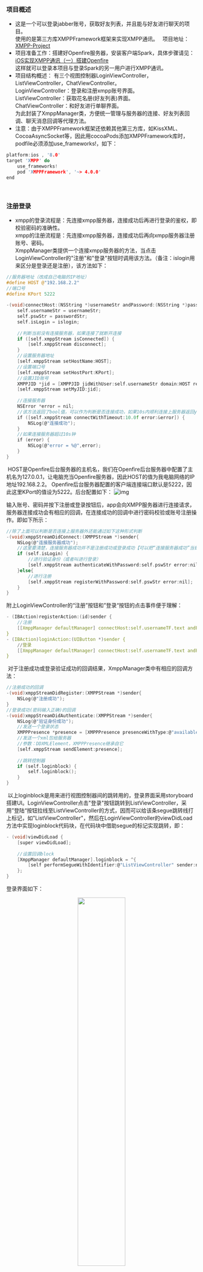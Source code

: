 ### 项目概述
- 这是一个可以登录jabber账号，获取好友列表，并且能与好友进行聊天的项目。  
使用的是第三方库XMPPFramework框架来实现XMPP通讯。   
项目地址：[XMPP-Project](https://github.com/Johncahong/XMPP-Project)
- 项目准备工作：搭建好Openfire服务器，安装客户端Spark，具体步骤请见：[iOS实现XMPP通讯（一）搭建Openfire](https://johncahong.github.io/2021/09/03/iOS-XMPP-communication-with-building-Openfire/)  
这样就可以登录本项目与登录Spark的另一用户进行XMPP通讯。
- 项目结构概述：
有三个视图控制器LoginViewController，ListViewController，ChatViewController。  
LoginViewController：登录和注册xmpp账号界面。  
ListViewController：获取花名册(好友列表)界面。  
ChatViewController：和好友进行单聊界面。  
为此封装了XmppManager类，方便统一管理与服务器的连接、好友列表回调、聊天消息回调等代理方法。
- 注意：由于XMPPFramework框架还依赖其他第三方库，如KissXML、CocoaAsyncSocket等，因此用cocoaPods添加XMPPFramework库时，podfile必须添加use_frameworks!，如下：
```c
platform:ios , '8.0'
target 'XMPP' do
    use_frameworks!
    pod 'XMPPFramework', '~> 4.0.0'
end
```
 


### 注册登录
- xmpp的登录流程是：先连接xmpp服务器，连接成功后再进行登录的鉴权，即校验密码的准确性。  
xmpp的注册流程是：先连接xmpp服务器，连接成功后再向xmpp服务器注册账号、密码。  
XmppManager类提供一个连接xmpp服务器的方法，当点击LoginViewController的"注册"和"登录"按钮时调用该方法。（备注：islogin用来区分是登录还是注册），该方法如下：
```c
//服务器地址（改成自己电脑的IP地址）
#define HOST @"192.168.2.2"
//端口号
#define KPort 5222
     
-(void)connectHost:(NSString *)usernameStr andPassword:(NSString *)passwordStr andisLogin:(BOOL)islogin{
    self.usernameStr = usernameStr;
    self.pswStr = passwordStr;
    self.isLogin = islogin;
    
    //判断当前没有连接服务器，如果连接了就断开连接
    if ([self.xmppStream isConnected]) {
        [self.xmppStream disconnect];
    }
    //设置服务器地址
    [self.xmppStream setHostName:HOST];
    //设置端口号
    [self.xmppStream setHostPort:KPort];
    //设置JID账号
    XMPPJID *jid = [XMPPJID jidWithUser:self.usernameStr domain:HOST resource:nil];
    [self.xmppStream setMyJID:jid];
     
    //连接服务器
    NSError *error = nil;
    //该方法返回了bool值，可以作为判断是否连接成功，如果10s内顺利连接上服务器返回yes
    if ([self.xmppStream connectWithTimeout:10.0f error:&error]) {
        NSLog(@"连接成功");
    }
    //如果连接服务器超过10s钟
    if (error) {
        NSLog(@"error = %@",error);
    }
}
```
 HOST是Openfire后台服务器的主机名，我们在Openfire后台服务器中配置了主机名为127.0.0.1，让电脑充当Openfire服务器，因此HOST的值为我电脑网络的IP地址192.168.2.2。
Openfire后台服务器配置的客户端连接端口默认是5222，因此这里KPort的值设为5222。后台配置如下：
 ![img](https://raw.githubusercontent.com/Johncahong/XMPP-Project/main/readmeImage/xmppcode01.png)

 输入账号、密码并按下注册或登录按钮后，app会向XMPP服务器进行连接请求，服务器连接成功会有相应的回调，在连接成功的回调中进行密码校验或账号注册操作。即如下所示：
```c
//除了上面可以判断是否连接上服务器外还能通过如下这种形式判断
-(void)xmppStreamDidConnect:(XMPPStream *)sender{
    NSLog(@"连接服务器成功");
    //这里要清楚，连接服务器成功并不是注册成功或登录成功【可以把“连接服务器成功”当做接收到当前服务器开启了的通知】
    if (self.isLogin) {
        //进行验证身份（或者叫进行登录）
        [self.xmppStream authenticateWithPassword:self.pswStr error:nil];
    }else{
        //进行注册
        [self.xmppStream registerWithPassword:self.pswStr error:nil];
    }
}
```
 附上LoginViewController的“注册”按钮和”登录“按钮的点击事件便于理解：
```c
- (IBAction)registerAction:(id)sender {
    //注册
    [[XmppManager defaultManager] connectHost:self.usernameTF.text andPassword:self.pswTF.text andisLogin:NO];
}
- (IBAction)loginAction:(UIButton *)sender {    
    //登录
    [[XmppManager defaultManager] connectHost:self.usernameTF.text andPassword:self.pswTF.text andisLogin:YES];
}
```
 对于注册成功或登录验证成功的回调结果，XmppManager类中有相应的回调方法：
```c
//注册成功的回调
-(void)xmppStreamDidRegister:(XMPPStream *)sender{
    NSLog(@"注册成功");
}
//登录成功(密码输入正确)的回调
-(void)xmppStreamDidAuthenticate:(XMPPStream *)sender{    
    NSLog(@"验证身份成功");
    //发送一个登录状态
    XMPPPresence *presence = [XMPPPresence presenceWithType:@"available"];
    //发送一个xml包给服务器
    //参数：DDXMLElement，XMPPPresence继承自它 
    [self.xmppStream sendElement:presence];
     
    //跳转控制器
    if (self.loginblock) {
        self.loginblock();        
    }
}
```
 以上loginblock是用来进行视图控制器间的跳转用的，登录界面采用storyboard搭建UI。LoginViewController点击"登录"按钮跳转到ListViewController，采用”登陆“按钮拉线至ListViewController的方式，因而可以给该条segue跳转线打上标记，如"ListViewController"，然后在LoginViewController的viewDidLoad方法中实现loginblock代码块，在代码块中借助segue的标记实现跳转，即：
```c
- (void)viewDidLoad {
    [super viewDidLoad];
    
    //设置回调block
    [XmppManager defaultManager].loginblock = ^{
        [self performSegueWithIdentifier:@"ListViewController" sender:nil];       
    };
}
```
 登录界面如下：
<div align=center><img width="50%" src="https://raw.githubusercontent.com/Johncahong/XMPP-Project/main/readmeImage/xmppcode02.png"/></div>



### 获取好友列表
- 好友是事先用Spark客户端添加的。要获取到好友列表可以根据xmpp的花名册格式来编写xml包，然后将编写好的xml包发送给服务器，即向服务器发起获取好友花名册的请求。以下是在ListViewController的viewDidLoad方法中的代码：
```c
- (void)viewDidLoad {
    [super viewDidLoad];
     
    [self getList]; 
}
//向服务器请求好友列表
-(void)getList {
    //以下包含iq节点和query子节点
    /**
     <iq from="hong@192.168.2.2/750tnmoq3l" id="1111" type="get">
       <query xmlns="jabber:iq:roster"></query>
     </iq>
     */
    NSXMLElement *iq = [NSXMLElement elementWithName:@"iq"];
    //拼接属性节点from，id，type
    //属性节点”from“的值为jid账号 
    [iq addAttributeWithName:@"from" stringValue:[XmppManager defaultManager].xmppStream.myJID.description];
    //id是消息的标识号，到时需要查找消息时可以根据id去找，id可以随便取值 
    [iq addAttributeWithName:@"id" stringValue:@"1111"];
    [iq addAttributeWithName:@"type" stringValue:@"get"];
         
    //query是单节点，xmlns为它的属性节点
    NSXMLElement *query = [NSXMLElement elementWithName:@"query"];
    //拼接属性节点xmlns,固定写法
    [query addAttributeWithName:@"xmlns" stringValue:@"jabber:iq:roster"];
     
    //iq添加query为它的子节点
    [iq addChild:query];
        
    //发送xml包
    [[XmppManager defaultManager].xmppStream sendElement:iq];
}
```
 对于花名册返回的结果，XmppManager类有相应的回调方法：
```c
//获取到服务器返回的花名册（即好友列表）
- (BOOL)xmppStream:(XMPPStream *)sender didReceiveIQ:(XMPPIQ *)iq{
    //NSLog(@"%@",iq);
    if (self.listblock) {
        self.listblock(iq);
    }
    return YES;
}
```
 以上listblock是用来向ListViewController回调iq结果（iq里面含有好友账号信息），即ListViewController的viewDidLoad方法最终代码如下： 
```c
- (void)viewDidLoad {
    [super viewDidLoad];
    //设置回调block
    [XmppManager defaultManager].listblock = ^(XMPPIQ *xmppiq){
    
        //服务器返回的内容，进行解析xml，取出我们需要的好友名字(账号)
        /*
        <iq xmlns="jabber:client" type="result" id="1111" to="hong@192.168.2.2/t7i1lbc63">
          <query xmlns="jabber:iq:roster" ver="-1497960644">
            <item jid="ming@192.168.2.2" name="ming" subscription="to">
              <group>Friends</group>
            </item>
            <item jid="wang@192.168.2.2" name="wang" subscription="both">
              <group>Friends</group>
            </item>
          </query>
        </iq>
         */
        //获取好友列表
        NSXMLElement *query = xmppiq.childElement;  //由于iq节点里面只有一个子节点query，所以可以直接用childElement获取其子节点query
        //query.children：获得节点query的所有孩子节点
        for (NSXMLElement *item in query.children) {
            NSString *friendJidString = [item attributeStringValueForName:@"jid"];
            //添加到数组中
            [self.friendArr addObject:friendJidString];
        }
        [self.tableView reloadData];
    };
        
    [self getList];
}
```
 获取好友列表界面如下：
 <div align=center><img width="50%" src="https://raw.githubusercontent.com/Johncahong/XMPP-Project/main/readmeImage/xmppcode03.png"/></div>



### 单聊界面
- 当我们获取到好友列表后，针对某一好友进行聊天，我们得区分自己与好友，项目采用的是Message类，里面有如下属性：
```c
@interface Message : NSObject
//内容
@property(nonatomic,copy)NSString *contentString;
//谁的信息
@property(nonatomic,assign)BOOL isOwn;
@end
```
 isOwn用来区分自己与好友对方，contentString即表示自己或好友发送消息的内容。本次ChatViewController在tableView中只用了一种cell，实际开发还是建议区分开来。在ChatViewController的主要代码如下：
```c
-(UITableViewCell *)tableView:(UITableView *)tableView cellForRowAtIndexPath:(NSIndexPath *)indexPath{  
    //获取信息模型
    Message *model = self.messageArr[indexPath.row];
    ChatCell *cell = [tableView dequeueReusableCellWithIdentifier:@"ChatCell"];
    [cell setCellWithModel:model];
    return cell;
}
```
 cell内部根据isOwn区分自己和好友，进而调整子控件的frame，代码如下：
```c
-(void)setCellWithModel:(Message *)model{
    _contentLabel.text = model.contentString;
    CGRect contentRect = [model.contentString boundingRectWithSize:CGSizeMake([UIScreen mainScreen].bounds.size.width-100-90, MAXFLOAT) options:NSStringDrawingUsesLineFragmentOrigin attributes:@{NSFontAttributeName:[UIFont systemFontOfSize:14]} context:nil];
    CGFloat screenWidth = [UIScreen mainScreen].bounds.size.width;
    CGFloat contentWidth = contentRect.size.width;
    CGFloat contentHeight = contentRect.size.height;
        
    CGFloat popWidth = contentWidth + 40;
    CGFloat popHeight = contentHeight + 25;
    
    if (model.isOwn) {  //自己
        _headerImageView.image = [UIImage imageNamed:@"icon01"];
        //头像
        _headerImageView.frame = CGRectMake(screenWidth-70, 10, 60, 60);
        
        //气泡的图片
        CGFloat popX = screenWidth - popWidth - 70;
        _popoImageView.frame = CGRectMake(popX, 10, popWidth, popHeight);
        UIImage * image = [UIImage imageNamed:@"chatto_bg_normal.png"];
        image = [image stretchableImageWithLeftCapWidth:45 topCapHeight:12];
        _popoImageView.image = image;
        
        //聊天内容的label
        _contentLabel.frame = CGRectMake(15, 10, contentWidth, contentHeight);
    }else{    //好友
        _headerImageView.image = [UIImage imageNamed:@"icon02"];
        _headerImageView.frame = CGRectMake(10, 10, 60, 60);
        
        _popoImageView.frame = CGRectMake(70, 10, popWidth, popHeight);
        UIImage * image = [UIImage imageNamed:@"chatfrom_bg_normal.png"];
        image = [image stretchableImageWithLeftCapWidth:45 topCapHeight:55];
        _popoImageView.image = image;
        
        _contentLabel.frame = CGRectMake(25, 10, contentWidth, contentHeight);
    }
}
```
 那么自己说的内容是用textField发送出去的，运用的是textField的代理方法，遵循xml消息包格式，我们编写自己说的内容的xml消息包进行发送，即如下：
```c
//点击return键发送信息
-(BOOL)textFieldShouldReturn:(UITextField *)textField{
    /*
    <message from="hong@192.168.2.2/t7i1lbc63" id="2222" to="wang@192.168.2.2" type="chat">
      <body>准备吃饭了</body>
    </message>
    */
     
    NSXMLElement *message = [NSXMLElement elementWithName:@"message"];
    XMPPJID *jid = [XmppManager defaultManager].xmppStream.myJID;
    //拼接属性节点
    [message addAttributeWithName:@"from" stringValue:jid.description];
    [message addAttributeWithName:@"id" stringValue:@"2222"];
    [message addAttributeWithName:@"to" stringValue:self.chatName];
    [message addAttributeWithName:@"type" stringValue:@"chat"]; //什么类型xml包，chat表示单聊。    lang表示语言，拼不拼接都无所谓
    
    NSXMLElement *body = [NSXMLElement elementWithName:@"body"];
    //设置发送的信息
    [body setStringValue:textField.text];
    //添加子节点
    [message addChild:body];
        
    //发送xml包请求
    [[XmppManager defaultManager].xmppStream sendElement:message];
        
    Message *myMes = [[Message alloc] init];
    myMes.contentString = textField.text;
    myMes.isOwn = YES;
    [self.messageArr addObject:myMes];
    [self archiverWithArray:self.messageArr];
    
    [self.tableView reloadData];
    self.messageTF.text = @"";
    
    [_tableView scrollToRowAtIndexPath:[NSIndexPath indexPathForRow:self.messageArr.count-1 inSection:0] atScrollPosition:UITableViewScrollPositionBottom animated:YES];
    return YES;
}
```
 当好友发消息给我时，xmpp在XmppManager类会触发相应的回调，如下：
```c
//收到服务器返回的消息回调
-(void)xmppStream:(XMPPStream *)sender didReceiveMessage:(XMPPMessage *)message{
    //NSLog(@"message=%@",message);
    if (self.chatblock) {
        self.chatblock(message);
    }
}
```
 以上chatblock是用来向ChatViewController回调message结果（里面含有聊天消息内容)，ChatViewController的viewDidLoad方法如下：
```c
- (void)viewDidLoad {
    [super viewDidLoad];
     
    if ([self unarchiver]) {
        [self.messageArr addObjectsFromArray:[self unarchiver]];
        [self.tableView reloadData];
    }
    /*
     <message xmlns="jabber:client" to="hong@192.168.2.2/t7i1lbc63" id="bFTVn-127" type="chat" from="wang@192.168.2.2/HellodeMacBook-Pro.local">
       <thread>ykBwqQ</thread>
       <body>好的</body>
       <x xmlns="jabber:x:event">
         <offline/>
         <composing/>
       </x>
       <active xmlns="http://jabber.org/protocol/chatstates"></active>
     </message>
     */
    //设置回调
    [XmppManager defaultManager].chatblock = ^(XMPPMessage *message){
     
        NSXMLElement *body = [message elementForName:@"body"];
        //NSLog(@"body = %@",body);   //打印：body = <body>NIHAO</body>
        
        if ([body stringValue]==nil || [[body stringValue] isEqualToString:@""]) {
            return;
        }
        Message *otherMes = [[Message alloc] init];
        otherMes.contentString = [body stringValue];
        otherMes.isOwn = NO;
        //添加到数组当中
        [self.messageArr addObject:otherMes];
        [self archiverWithArray:self.messageArr];
            
        [self.tableView reloadData];
        
        [self.tableView scrollToRowAtIndexPath:[NSIndexPath indexPathForRow:self.messageArr.count-1 inSection:0] atScrollPosition:UITableViewScrollPositionBottom animated:YES];
    };
}
```
- 这里打算用归档（NSKeyedArchiver）的方式存储用户的聊天记录。  
由于每条聊天记录都是一个Message模型，Message模型必须实现归档（encodeWithCoder:）和解档（initWithCoder:），这样才能使用NSKeyedArchiver把模型数组存储到沙盒中。
ChatViewController类中归档和解档代码如下：
```c
//写的时候是把已知对象写入，故必须实例方法
-(void)archiverWithArray:(NSMutableArray *)array{
    NSString *documentPath = [NSSearchPathForDirectoriesInDomains(NSDocumentDirectory, NSUserDomainMask, YES) lastObject];
    NSString *filePath = [documentPath stringByAppendingFormat:@"/%@/%@", MessageHistory, self.chatName];
    NSFileManager *fm = [NSFileManager defaultManager];
    if (![fm fileExistsAtPath:filePath]) {
        [fm createFileAtPath:filePath contents:nil attributes:nil];
    }
    [NSKeyedArchiver archiveRootObject:array toFile:filePath];
}
         
//取的时候是获得沙盒中的对象，与当前对象_cacheModel无关，类方法即可
-(NSMutableArray *)unarchiver{
    NSString *documentPath = [NSSearchPathForDirectoriesInDomains(NSDocumentDirectory, NSUserDomainMask, YES) lastObject];
    NSString *filePath = [documentPath stringByAppendingFormat:@"/%@/%@", MessageHistory, self.chatName];
    NSFileManager *fm = [NSFileManager defaultManager];
    if ([fm fileExistsAtPath:filePath]) {
        NSMutableArray *array = [NSKeyedUnarchiver unarchiveObjectWithFile:filePath];
        return array;
    }
    return nil;
}
```
 单聊界面如下：
 <div align=center><img width="50%" src="https://raw.githubusercontent.com/Johncahong/XMPP-Project/main/readmeImage/xmppcode04.png"/></div>
